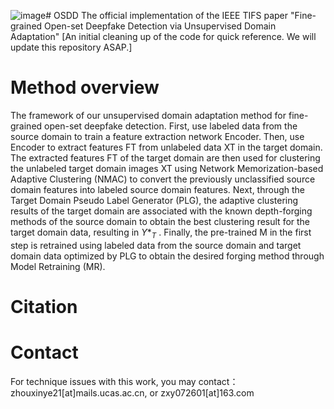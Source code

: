 ![image](https://github.com/user-attachments/assets/1c16e490-4276-45f7-9bac-2cbc69eea99d)# OSDD
The official implementation of the IEEE TIFS paper "Fine-grained Open-set Deepfake Detection via Unsupervised Domain Adaptation"
[An initial cleaning up of the code for quick reference. We will update this repository ASAP.]

# Method overview
The framework of our unsupervised domain adaptation method for fine-grained open-set deepfake detection. First, use labeled data from the source domain to train a feature extraction network Encoder. Then, use Encoder to extract features FT from unlabeled data XT in the target domain. The extracted features FT of the target domain are then used for clustering the unlabeled target domain images XT using Network Memorization-based Adaptive Clustering (NMAC) to convert the previously unclassified source domain features into labeled source domain features. Next, through the Target Domain Pseudo Label Generator (PLG), the adaptive clustering results of the target domain are associated with the known depth-forging methods of the source domain to obtain the best clustering result for the target domain data, resulting in $Y*_T$ . Finally, the pre-trained M in the first step is retrained using labeled data from the source domain and target domain data optimized by PLG to obtain the desired forging method through Model Retraining (MR).

#  Citation

# Contact
For technique issues with this work, you may contact：zhouxinye21[at]mails.ucas.ac.cn, or zxy072601[at]163.com
